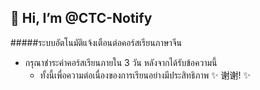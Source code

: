## 👋 Hi, I’m @CTC-Notify 
#####ระบบอัตโนมัติแจ้งเตือนต่อคอร์สเรียนภาษาจีน 
- กรุณาชำระค่าคอร์สเรียนภายใน 3 วัน หลังจากได้รับข้อความนี้
  - ทั้งนี้เพื่อความต่อเนื่องของการเรียนอย่างมีประสิทธิภาพ
 ✨ 谢谢! ✨ 


<!---
CTC-Notify/CTC-Notify is a ✨ special ✨ repository because its `README.md` (this file) appears on your GitHub profile.
You can click the Preview link to take a look at your changes.
--->
